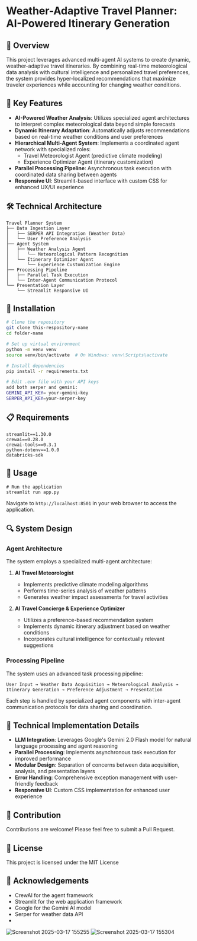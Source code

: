 # Weather-Adaptive Travel Planner: AI-Powered Itinerary Generation
## 🌟 Overview

This project leverages advanced multi-agent AI systems to create dynamic, weather-adaptive travel itineraries. By combining real-time meteorological data analysis with cultural intelligence and personalized travel preferences, the system provides hyper-localized recommendations that maximize traveler experiences while accounting for changing weather conditions.

## 🚀 Key Features

- **AI-Powered Weather Analysis**: Utilizes specialized agent architectures to interpret complex meteorological data beyond simple forecasts
- **Dynamic Itinerary Adaptation**: Automatically adjusts recommendations based on real-time weather conditions and user preferences
- **Hierarchical Multi-Agent System**: Implements a coordinated agent network with specialized roles:
  - Travel Meteorologist Agent (predictive climate modeling)
  - Experience Optimizer Agent (itinerary customization)
- **Parallel Processing Pipeline**: Asynchronous task execution with coordinated data sharing between agents
- **Responsive UI**: Streamlit-based interface with custom CSS for enhanced UX/UI experience

## 🛠️ Technical Architecture

```
Travel Planner System
├── Data Ingestion Layer
│   ├── SERPER API Integration (Weather Data)
│   └── User Preference Analysis
├── Agent System
│   ├── Weather Analysis Agent
│   │   └── Meteorological Pattern Recognition
│   └── Itinerary Optimizer Agent
│       └── Experience Customization Engine
├── Processing Pipeline
│   ├── Parallel Task Execution
│   └── Inter-Agent Communication Protocol
└── Presentation Layer
    └── Streamlit Responsive UI
```

## 🔧 Installation

```bash
# Clone the repository
git clone this-respository-name
cd folder-name

# Set up virtual environment
python -m venv venv
source venv/bin/activate  # On Windows: venv\Scripts\activate

# Install dependencies
pip install -r requirements.txt

# Edit .env file with your API keys
add both serper and gemini:
GEMINI_API_KEY= your-gemini-key
SERPER_API_KEY=your-serper-key

```
## 📋 Requirements

```
streamlit==1.30.0
crewai==0.28.0
crewai-tools==0.3.1
python-dotenv==1.0.0
databricks-sdk
```

## 🚀 Usage

```
# Run the application
streamlit run app.py
```

Navigate to `http://localhost:8501` in your web browser to access the application.

## 🔍 System Design

### Agent Architecture

The system employs a specialized multi-agent architecture:

1. **AI Travel Meteorologist**
   - Implements predictive climate modeling algorithms
   - Performs time-series analysis of weather patterns
   - Generates weather impact assessments for travel activities

2. **AI Travel Concierge & Experience Optimizer**
   - Utilizes a preference-based recommendation system
   - Implements dynamic itinerary adjustment based on weather conditions
   - Incorporates cultural intelligence for contextually relevant suggestions

### Processing Pipeline

The system uses an advanced task processing pipeline:

```
User Input → Weather Data Acquisition → Meteorological Analysis → 
Itinerary Generation → Preference Adjustment → Presentation
```

Each step is handled by specialized agent components with inter-agent communication protocols for data sharing and coordination.

## 🔬 Technical Implementation Details

- **LLM Integration**: Leverages Google's Gemini 2.0 Flash model for natural language processing and agent reasoning
- **Parallel Processing**: Implements asynchronous task execution for improved performance
- **Modular Design**: Separation of concerns between data acquisition, analysis, and presentation layers
- **Error Handling**: Comprehensive exception management with user-friendly feedback
- **Responsive UI**: Custom CSS implementation for enhanced user experience

## 🤝 Contribution

Contributions are welcome! Please feel free to submit a Pull Request.

## 📜 License

This project is licensed under the MIT License

## 🙏 Acknowledgements


- CrewAI for the agent framework
- Streamlit for the web application framework
- Google for the Gemini AI model
- Serper for weather data API
- 
![Screenshot 2025-03-17 155255](https://github.com/user-attachments/assets/39b814d5-a62a-47a9-b318-00152fa383ce)
![Screenshot 2025-03-17 155304](https://github.com/user-attachments/assets/11c507da-921b-486f-b3c5-2e47e9b1daa4)


